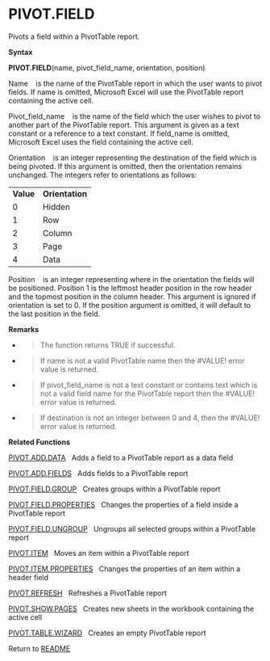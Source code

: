 # PIVOT.FIELD

Pivots a field within a PivotTable report.

**Syntax**

**PIVOT.FIELD**(name, pivot\_field\_name, orientation, position)

Name&nbsp;&nbsp;&nbsp;&nbsp;is the name of the PivotTable report in
which the user wants to pivot fields. If name is omitted, Microsoft
Excel will use the PivotTable report containing the active cell.

Pivot\_field\_name&nbsp;&nbsp;&nbsp;&nbsp;is the name of the field which
the user wishes to pivot to another part of the PivotTable report. This
argument is given as a text constant or a reference to a text constant.
If field\_name is omitted, Microsoft Excel uses the field containing the
active cell.

Orientation&nbsp;&nbsp;&nbsp;&nbsp;is an integer representing the
destination of the field which is being pivoted. If this argument is
omitted, then the orientation remains unchanged. The integers refer to
orientations as follows:

|           |                 |
| --------- | --------------- |
| **Value** | **Orientation** |
| 0         | Hidden          |
| 1         | Row             |
| 2         | Column          |
| 3         | Page            |
| 4         | Data            |

Position&nbsp;&nbsp;&nbsp;&nbsp;is an integer representing where in the
orientation the fields will be positioned. Position 1 is the leftmost
header position in the row header and the topmost position in the column
header. This argument is ignored if orientation is set to 0. If the
position argument is omitted, it will default to the last position in
the field.

**Remarks**

  - > The function returns TRUE if successful.

  - > If name is not a valid PivotTable name then the \#VALUE\! error
    > value is returned.

  - > If pivot\_field\_name is not a text constant or contains text
    > which is not a valid field name for the PivotTable report then the
    > \#VALUE\! error value is returned.

  - > If destination is not an integer between 0 and 4, then the
    > \#VALUE\! error value is returned.


**Related Functions**

[PIVOT.ADD.DATA](PIVOT.ADD.DATA.md)&nbsp;&nbsp;&nbsp;Adds a field to a PivotTable report as a
data field

[PIVOT.ADD.FIELDS](PIVOT.ADD.FIELDS.md)&nbsp;&nbsp;&nbsp;Adds fields to a PivotTable report

[PIVOT.FIELD.GROUP](PIVOT.FIELD.GROUP.md)&nbsp;&nbsp;&nbsp;Creates groups within a PivotTable
report

[PIVOT.FIELD.PROPERTIES](PIVOT.FIELD.PROPERTIES.md)&nbsp;&nbsp;&nbsp;Changes the properties of a
field inside a PivotTable report

[PIVOT.FIELD.UNGROUP](PIVOT.FIELD.UNGROUP.md)&nbsp;&nbsp;&nbsp;Ungroups all selected groups within
a PivotTable report

[PIVOT.ITEM](PIVOT.ITEM.md)&nbsp;&nbsp;&nbsp;Moves an item within a PivotTable report

[PIVOT.ITEM.PROPERTIES](PIVOT.ITEM.PROPERTIES.md)&nbsp;&nbsp;&nbsp;Changes the properties of an item
within a header field

[PIVOT.REFRESH](PIVOT.REFRESH.md)&nbsp;&nbsp;&nbsp;Refreshes a PivotTable report

[PIVOT.SHOW.PAGES](PIVOT.SHOW.PAGES.md)&nbsp;&nbsp;&nbsp;Creates new sheets in the workbook
containing the active cell

[PIVOT.TABLE.WIZARD](PIVOT.TABLE.WIZARD.md)&nbsp;&nbsp;&nbsp;Creates an empty PivotTable report



Return to [README](README.md)

